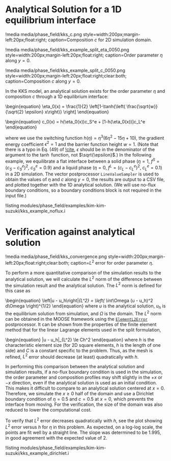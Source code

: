 # Analytical Solution for a 1D equilibrium interface

!media media/phase_field/kks_c.png
       style=width:200px;margin-left:20px;float:right;
       caption=Composition $c$ for 2D simulation domain.

!media media/phase_field/kks_example_split_eta_0050.png
       style=width:200px;margin-left:20px;float:right;
       caption=Order parameter $\eta$ along $y = 0$.

!media media/phase_field/kks_example_split_c_0050.png
       style=width:200px;margin-left:20px;float:right;clear:both;
       caption=Composition $c$ along $y =0$.

In the KKS model, an analytical solution exists for the order parameter $\eta$ and composition $c$
through a 1D equilibrium interface:

\begin{equation}
\eta_0(x) = \frac{1}{2} \left[1-\tanh{\left( \frac{\sqrt{w}}{\sqrt{2} \epsilon} x\right)} \right]
\end{equation}

\begin{equation}
c_0(x) =  h(\eta_0(x))c_S^e + [1-h(\eta_0(x))]c_L^e
\end{equation}

where we use the switching function $h(\eta) = \eta^3(6\eta^2-15\eta+10)$, the
gradient energy coefficient $\epsilon^2 = 1$ and the barrier function height $w=1$.
(Note that there is a typo in Eq. (49) of [!cite](kim_phase-field_1999), $\epsilon$ should be in the
denominator of the argument to the $\tanh$ function, not $\sqrt{\epsilon}$.) In
the following example, we equilibrate a flat interface between a solid phase
($\eta = 1$, $f^S = (c_S-c_S^e)^2$, $c_S^e = 0.9$) and a liquid phase
($\eta = 0$, $f^L = (c_L-c_L^e)^2$, $c_L^e = 0.1$) in a 2D simulation. The vector
postprocessor `LineValueSampler` is used to obtain the values of $\eta$ and $c$
along $y=0$, the results are output to a CSV file, and plotted together with the
1D analytical solution. (We will use no-flux boundary conditions, so a boundary
conditions block is not required in the input file.)

!listing modules/phase_field/examples/kim-kim-suzuki/kks_example_noflux.i

# Verification against analytical solution

!media media/phase_field/kks_convergence.png
       style=width:200px;margin-left:20px;float:right;clear:both;
       caption=$L^2$ error for order parameter $\eta$.

To perform a more quantitative comparison of the simulation results to the analytical solution, we
will calculate the $L^2$ norm of the difference between the simulation result and the analytical
solution. The $L^2$ norm is defined for this case as

\begin{equation}
\left|u - u_h\right|_{L^2} = \left( \int_\Omega (u - u_h)^2 d\Omega \right)^{1/2}
\end{equation}
where $u$ is the analytical solution, $u_h$ is the equilibrium solution from simulation, and $\Omega$
is the domain. The $L^2$ norm can be obtained in the MOOSE framework using the
[`ElementL2Error`](framework:/ElementL2Error.md) postprocessor. It can be shown from the
properties of the finite element method that for the linear Lagrange elements used in the split
formulation,

\begin{equation}
|u - u_h|_{L^2} \le Ch^2
\end{equation}
where $h$ is the characteristic element size (for 2D square elements, $h$ is the length of one side)
and $C$ is a constant specific to the problem. Thus, as the mesh is refined, $L^2$ error should
decrease (at least) quadratically with $h$.

In performing this comparison between the analytical solution and simulation results, if a no-flux
boundary condition is used in the simulation, the order parameter and composition profiles may shift
slightly in the $+x$ or $-x$ direction, even if the analytical solution is used as an initial
condition. This makes it difficult to compare to an analytical solution centered at $x=0$. Therefore,
we simulate the $x \ge 0$ half of the domain and use a Dirichlet boundary condition of $\eta=0.5$ and
$c=0.5$ at $x=0$, which prevents the interface from moving. For the verification, the size of the
domain was also reduced to lower the computational cost.

To verify that $L^2$ error decreases quadratically with $h$, see the plot showing $L^2$ error versus
$h$ for $\eta$ in this problem. As expected, on a log-log scale, the points are fit well by a
straight line. The slope was determined to be 1.995, in good agreement with the expected value of 2.

!listing modules/phase_field/examples/kim-kim-suzuki/kks_example_dirichlet.i
